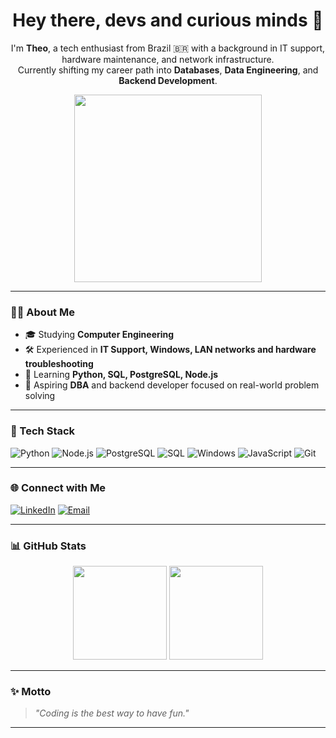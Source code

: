<h1 align="center">Hey there, devs and curious minds 👋</h1>

<p align="center">
I'm <strong>Theo</strong>, a tech enthusiast from Brazil 🇧🇷 with a background in IT support, hardware maintenance, and network infrastructure.<br>
Currently shifting my career path into <strong>Databases</strong>, <strong>Data Engineering</strong>, and <strong>Backend Development</strong>.
</p>

<p align="center">
  <img src="https://media.giphy.com/media/qgQUggAC3Pfv687qPC/giphy.gif" width="300" />
</p>

---

### 👨‍💻 About Me

- 🎓 Studying **Computer Engineering**
- 🛠️ Experienced in **IT Support, Windows, LAN networks and hardware troubleshooting**
- 🐍 Learning **Python, SQL, PostgreSQL, Node.js**
- 🎯 Aspiring **DBA** and backend developer focused on real-world problem solving

---

### 🧠 Tech Stack

![Python](https://img.shields.io/badge/-Python-333?style=for-the-badge&logo=python)
![Node.js](https://img.shields.io/badge/-Node.js-333?style=for-the-badge&logo=node.js)
![PostgreSQL](https://img.shields.io/badge/-PostgreSQL-333?style=for-the-badge&logo=postgresql)
![SQL](https://img.shields.io/badge/-SQL-333?style=for-the-badge&logo=sqlite)
![Windows](https://img.shields.io/badge/-Windows-333?style=for-the-badge&logo=windows)
![JavaScript](https://img.shields.io/badge/-JavaScript-333?style=for-the-badge&logo=javascript)
![Git](https://img.shields.io/badge/-Git-333?style=for-the-badge&logo=git)

---

### 🌐 Connect with Me

[![LinkedIn](https://img.shields.io/badge/-LinkedIn-0e76a8?style=for-the-badge&logo=linkedin&logoColor=white)](https://www.linkedin.com/in/TheoOdawara)
[![Email](https://img.shields.io/badge/-Gmail-D14836?style=for-the-badge&logo=gmail&logoColor=white)](mailto:theoodawara@gmail.com)

---

### 📊 GitHub Stats

<p align="center">
  <img height="150em" src="https://github-readme-stats.vercel.app/api?username=TheoOdawara&show_icons=true&theme=tokyonight&count_private=true"/>
  <img height="150em" src="https://github-readme-stats.vercel.app/api/top-langs/?username=TheoOdawara&layout=compact&theme=tokyonight"/>
</p>

---

### ✨ Motto

> *"Coding is the best way to have fun."*

---

